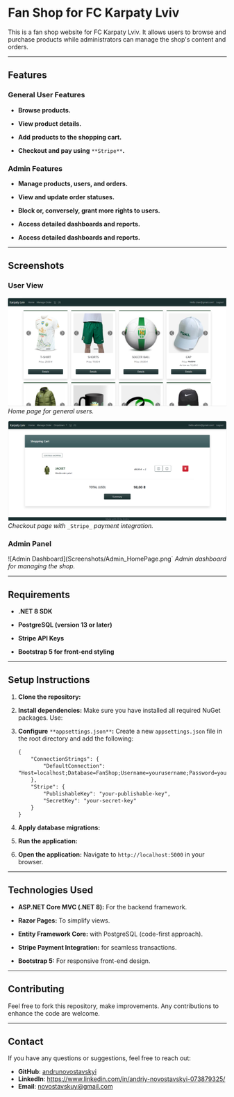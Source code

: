 
# Fan Shop for FC Karpaty Lviv

This is a fan shop website for FC Karpaty Lviv. It allows users to browse and purchase products while administrators can manage the shop's content and orders.

----------

## Features

### General User Features

-   **Browse products.**
    
-   **View product details.**
    
-   **Add products to the shopping cart.**
    
-   **Checkout and pay using** `**Stripe**`**.**
    

### Admin Features

-   **Manage products, users, and orders.**

-   **View and update order statuses.**

-   **Block or, conversely, grant more rights to users.** 
    
-   **Access detailed dashboards and reports.**
    
-   **Access detailed dashboards and reports.**
    

----------

## Screenshots

### User View

![Home Page](Screenshots/User_HomePage.png)  _Home page for general users._

![Checkout Page](Screenshots/ShoppingCard.png)  _Checkout page with_ `_Stripe_` _payment integration._

### Admin Panel

![Admin Dashboard](Screenshots/Admin_HomePage.png`  _Admin dashboard for managing the shop._

----------

## Requirements

-   **.NET 8 SDK**
    
-   **PostgreSQL (version 13 or later)**
    
-   **Stripe API Keys**
    
-   **Bootstrap 5 for front-end styling**
    

----------

## Setup Instructions

1.  **Clone the repository:**
    
2.  **Install dependencies:** Make sure you have installed all required NuGet packages. Use:
    
3.  **Configure** `**appsettings.json**`**:** Create a new `appsettings.json` file in the root directory and add the following:
    
    ```
    {
        "ConnectionStrings": {
            "DefaultConnection": "Host=localhost;Database=FanShop;Username=yourusername;Password=yourpassword"
        },
        "Stripe": {
            "PublishableKey": "your-publishable-key",
            "SecretKey": "your-secret-key"
        }
    }
    ```
    
4.  **Apply database migrations:**
    
5.  **Run the application:**
    
6.  **Open the application:** Navigate to `http://localhost:5000` in your browser.
    

----------

## Technologies Used

-   **ASP.NET Core MVC (.NET 8):** For the backend framework.
    
-   **Razor Pages:** To simplify views.
    
-   **Entity Framework Core:** with PostgreSQL (code-first approach).
    
-   **Stripe Payment Integration:** for seamless transactions.
    
-   **Bootstrap 5:** For responsive front-end design.
    

----------

## Contributing

Feel free to fork this repository, make improvements. Any contributions to enhance the code are welcome.

----------

## Contact

If you have any questions or suggestions, feel free to reach out:

- **GitHub**: [andrunovostavskyi](https://github.com/andrunovostavskyi)
- **LinkedIn**: https://www.linkedin.com/in/andriy-novostavskyi-073879325/
- **Email**: novostavskuy@gmail.com
